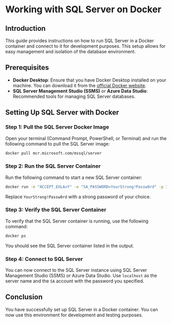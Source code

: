 # Working with SQL Server on Docker

## Introduction

This guide provides instructions on how to run SQL Server in a Docker container and connect to it for development purposes. This setup allows for easy management and isolation of the database environment.

## Prerequisites

-  **Docker Desktop**: Ensure that you have Docker Desktop installed on your machine. You can download it from the [official Docker website](https://www.docker.com/products/docker-desktop).
-  **SQL Server Management Studio (SSMS)** or **Azure Data Studio**: Recommended tools for managing SQL Server databases.

## Setting Up SQL Server with Docker

### Step 1: Pull the SQL Server Docker Image

Open your terminal (Command Prompt, PowerShell, or Terminal) and run the following command to pull the SQL Server image:

```bash
docker pull mcr.microsoft.com/mssql/server
```

### Step 2: Run the SQL Server Container

Run the following command to start a new SQL Server container:

```bash
docker run -e "ACCEPT_EULA=Y" -e "SA_PASSWORD=YourStrong!Passw0rd" -p 1433:1433 --name sqlserver -d mcr.microsoft.com/mssql/server
```

Replace `YourStrong!Passw0rd` with a strong password of your choice.

### Step 3: Verify the SQL Server Container

To verify that the SQL Server container is running, use the following command:

```bash
docker ps
```

You should see the SQL Server container listed in the output.

### Step 4: Connect to SQL Server

You can now connect to the SQL Server instance using SQL Server Management Studio (SSMS) or Azure Data Studio. Use `localhost` as the server name and the `SA` account with the password you specified.

## Conclusion

You have successfully set up SQL Server in a Docker container. You can now use this environment for development and testing purposes.
